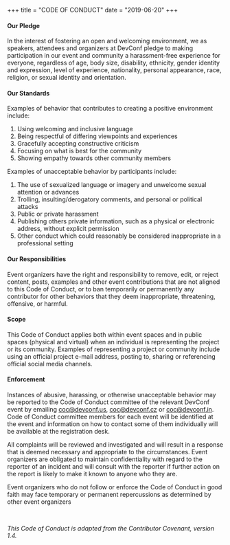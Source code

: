 +++
title = "CODE OF CONDUCT"
date = "2019-06-20"
+++

#### Our Pledge

In the interest of fostering an open and welcoming environment, we as speakers, attendees and organizers at DevConf pledge to making participation in our event and community a harassment-free experience for everyone, regardless of age, body size, disability, ethnicity, gender identity and expression, level of experience, nationality, personal appearance, race, religion, or sexual identity and orientation.

<!--more-->

#### Our Standards

Examples of behavior that contributes to creating a positive environment include:

1. Using welcoming and inclusive language
1. Being respectful of differing viewpoints and experiences
1. Gracefully accepting constructive criticism
1. Focusing on what is best for the community
1. Showing empathy towards other community members

Examples of unacceptable behavior by participants include:

1. The use of sexualized language or imagery and unwelcome sexual attention or advances
1. Trolling, insulting/derogatory comments, and personal or political attacks
1. Public or private harassment
1. Publishing others private information, such as a physical or electronic address, without explicit permission
1. Other conduct which could reasonably be considered inappropriate in a professional setting

#### Our Responsibilities

Event organizers have the right and responsibility to remove, edit, or reject content, posts, examples and other event contributions that are not aligned to this Code of Conduct, or to ban temporarily or permanently any contributor for other behaviors that they deem inappropriate, threatening, offensive, or harmful.

#### Scope

This Code of Conduct applies both within event spaces and in public spaces (physical and virtual) when an individual is representing the project or its community. Examples of representing a project or community include using an official project e-mail address, posting to, sharing or referencing official social media channels.

#### Enforcement

Instances of abusive, harassing, or otherwise unacceptable behavior may be reported to the Code of Conduct committee of the relevant DevConf event by emailing [coc@devconf.us](mailto:coc@devconf.us), [coc@devconf.cz](mailto:coc@devconf.cz) or [coc@devconf.in](mailto:coc@devconf.in). Code of Conduct committee members for each event will be identified at the event and information on how to contact some of them individually will be available at the registration desk.

All complaints will be reviewed and investigated and will result in a response that is deemed necessary and appropriate to the circumstances. Event organizers are obligated to maintain confidentiality with regard to the reporter of an incident and will consult with the reporter if further action on the report is likely to make it known to anyone who they are.

Event organizers who do not follow or enforce the Code of Conduct in good faith may face temporary or permanent repercussions as determined by other event organizers

<br>

<p class="right"><em>This Code of Conduct is adapted from the Contributor Covenant, version 1.4.</em></p>

<br><br>
